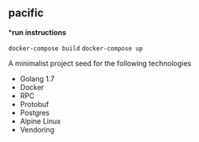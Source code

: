 pacific
-------

***run instructions**

`docker-compose build`
`docker-compose up`

A minimalist project seed for the following technologies

+ Golang 1.7
+ Docker
+ RPC
+ Protobuf
+ Postgres
+ Alpine Linux
+ Vendoring
